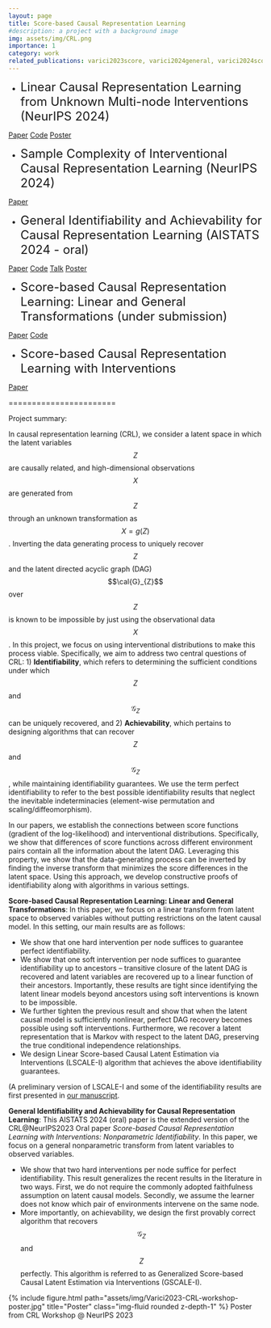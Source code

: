 ```yaml
---
layout: page
title: Score-based Causal Representation Learning
#description: a project with a background image
img: assets/img/CRL.png
importance: 1
category: work
related_publications: varici2023score, varici2024general, varici2024score, varici2024linear, acarturk2024sample
---
```


- <span style="font-size: 24px;">Linear Causal Representation Learning from Unknown Multi-node Interventions (NeurIPS 2024)</span>

[Paper](https://openreview.net/forum?id=weemASPtzg)  [Code](https://github.com/acarturk-e/umni-crl) [Poster](https://github.com/bvarici/bvarici.github.io/blob/master/assets/pdf/UMN_CRL_poster_final.pdf)

- <span style="font-size: 24px;">Sample Complexity of Interventional Causal Representation Learning (NeurIPS 2024)</span>

[Paper](https://openreview.net/forum?id=XL9aaXl0u6&noteId=0uxPDmh1nn)

- <span style="font-size: 24px;">General Identifiability and Achievability for Causal Representation Learning  (AISTATS 2024 - oral)</span>

[Paper](https://proceedings.mlr.press/v238/varici24a.html)   [Code](https://github.com/bvarici/score-general-id-CRL) [Talk](https://neurips.cc/virtual/2023/74252) [Poster](https://github.com/bvarici/bvarici.github.io/blob/master/assets/pdf/AISTATS_CRL_poster.pdf)

- <span style="font-size: 24px;">Score-based Causal Representation Learning: Linear and General Transformations (under submission)</span>

[Paper](https://arxiv.org/abs/2402.00849)  [Code](https://github.com/acarturk-e/score-based-crl)

- <span style="font-size: 24px;">Score-based Causal Representation Learning with Interventions</span>

[Paper](https://arxiv.org/abs/2301.08230) 

=======================

Project summary:

In causal representation learning (CRL), we consider a latent space in which the latent variables $$Z$$ are causally related, and high-dimensional observations $$X$$ are generated from $$Z$$ through an unknown transformation as $$X=g(Z)$$. Inverting the data generating process to uniquely recover $$Z$$ and the latent directed acyclic graph (DAG) $$\cal{G}_{Z}$$ over $$Z$$ is known to be impossible by just using the observational data $$X$$. In this project, we focus on using interventional distributions to make this process viable. Specifically, we aim to address two central questions of CRL: 1) **Identifiability**, which refers to determining the sufficient conditions under which $$Z$$ and $$\mathcal{G}_{Z}$$ can be uniquely recovered, and 2) **Achievability**, which pertains to designing algorithms that can recover $$Z$$ and $$\mathcal{G}_{Z}$$, while maintaining identifiability guarantees. We use the term perfect identifiability to refer to the best possible identifiability results that neglect the inevitable indeterminacies (element-wise permutation and scaling/diffeomorphism). 


In our papers, we establish the connections between score functions (gradient of the log-likelihood) and interventional distributions. Specifically, we show that differences of score functions across different environment pairs contain all the information about the latent DAG. Leveraging this property, we show that the data-generating process can be inverted by finding the inverse transform that minimizes the score differences in the latent space. Using this approach, we develop constructive proofs of identifiability along with algorithms in various settings.

**Score-based Causal Representation Learning: Linear and General Transformations**: In this paper, we focus on a linear transform from latent space to observed variables without putting restrictions on the latent causal model. In this setting, our main results are as follows:

- We show that one hard intervention per node suffices to guarantee perfect identifiability. 
- We show that one soft intervention per node suffices to guarantee identifiability up to ancestors – transitive closure of the latent DAG is recovered and latent variables are recovered up to a linear function of their ancestors. Importantly, these results are tight since identifying the latent linear models beyond ancestors using soft interventions is known to be impossible.
- We further tighten the previous result and show that when the latent causal model is sufficiently nonlinear, perfect DAG recovery becomes possible using soft interventions. Furthermore, we recover a latent representation that is Markov with respect to the latent DAG, preserving the true conditional independence relationships.
- We design Linear Score-based Causal Latent Estimation via Interventions (LSCALE-I) algorithm that achieves the above identifiability guarantees.

(A preliminary version of LSCALE-I and some of the identifiability results are first presented in [our manuscript](https://arxiv.org/abs/2301.08230).


**General Identifiability and Achievability for Causal Representation Learning**: This AISTATS 2024 (oral) paper is the extended version of the CRL@NeurIPS2023 Oral paper *Score-based Causal Representation Learning with Interventions: Nonparametric Identifiability*. In this paper, we focus on a general nonparametric transform from latent variables to observed variables. 

- We show that two hard interventions per node suffice for perfect identifiability. This result generalizes the recent results in the literature in two ways. First, we do not require the commonly adopted faithfulness assumption on latent causal models. Secondly, we assume the learner does not know which pair of environments intervene on the same node.
- More importantly, on achievability, we design the first provably correct algorithm that recovers $$\mathcal{G}_{Z}$$ and $$Z$$ perfectly. This algorithm is referred to as Generalized Score-based Causal Latent Estimation via Interventions (GSCALE-I).


{% include figure.html path="assets/img/Varici2023-CRL-workshop-poster.jpg" title="Poster" class="img-fluid rounded z-depth-1" %}
Poster from CRL Workshop @ NeurIPS 2023 



